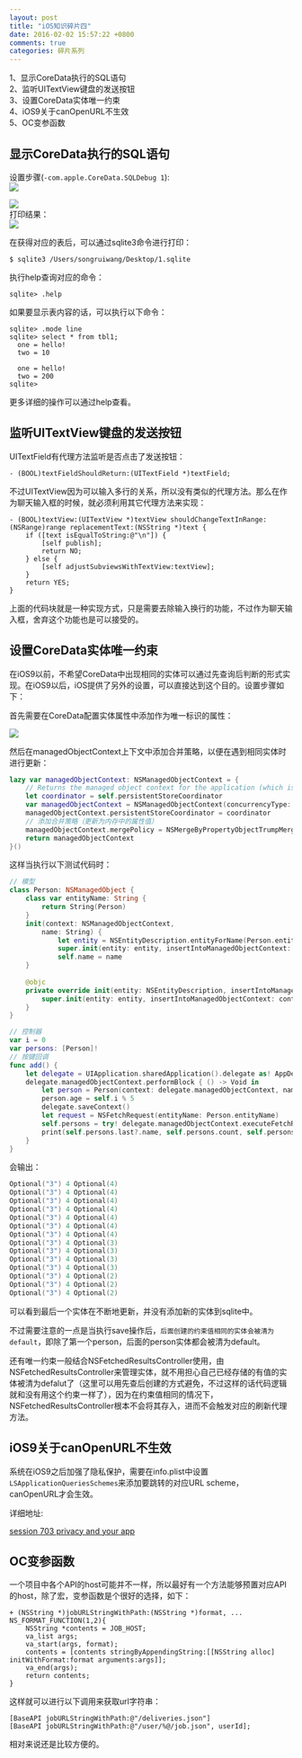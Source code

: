 ```yaml
---
layout: post
title: "iOS知识碎片四"
date: 2016-02-02 15:57:22 +0800
comments: true
categories: 碎片系列
---
```

1、显示CoreData执行的SQL语句<br>
2、监听UITextView键盘的发送按钮<br>
3、设置CoreData实体唯一约束<br>
4、iOS9关于canOpenURL不生效<br>
5、OC变参函数
<!--more-->

## 显示CoreData执行的SQL语句
设置步骤(`-com.apple.CoreData.SQLDebug 1`): <br>
![](/images/Snip20160202_1.png)<br>

![](/images/Snip20160202_2.png)<br>
打印结果：<br>
![](/images/Snip20160202_4.png)<br>
 
在获得对应的表后，可以通过sqlite3命令进行打印：

```
$ sqlite3 /Users/songruiwang/Desktop/1.sqlite 
```
执行help查询对应的命令：

```
sqlite> .help
```
如果要显示表内容的话，可以执行以下命令：

```
sqlite> .mode line
sqlite> select * from tbl1;
  one = hello!
  two = 10

  one = hello!
  two = 200
sqlite> 
```
更多详细的操作可以通过help查看。

## 监听UITextView键盘的发送按钮
UITextField有代理方法监听是否点击了发送按钮：

```
- (BOOL)textFieldShouldReturn:(UITextField *)textField;
```
不过UITextView因为可以输入多行的关系，所以没有类似的代理方法。那么在作为聊天输入框的时候，就必须利用其它代理方法来实现：

```
- (BOOL)textView:(UITextView *)textView shouldChangeTextInRange:(NSRange)range replacementText:(NSString *)text {
    if ([text isEqualToString:@"\n"]) {
        [self publish];
        return NO;
    } else {
        [self adjustSubviewsWithTextView:textView];
    }
    return YES;
}
```
上面的代码块就是一种实现方式，只是需要去除输入换行的功能，不过作为聊天输入框，舍弃这个功能也是可以接受的。

## 设置CoreData实体唯一约束
在iOS9以前，不希望CoreData中出现相同的实体可以通过先查询后判断的形式实现。在iOS9以后，iOS提供了另外的设置，可以直接达到这个目的。设置步骤如下：

首先需要在CoreData配置实体属性中添加作为唯一标识的属性：

![](/images/Snip20160222_1.png)

然后在managedObjectContext上下文中添加合并策略，以便在遇到相同实体时进行更新：

```swift
lazy var managedObjectContext: NSManagedObjectContext = {
    // Returns the managed object context for the application (which is already bound to the persistent store coordinator for the application.) This property is optional since there are legitimate error conditions that could cause the creation of the context to fail.
    let coordinator = self.persistentStoreCoordinator
    var managedObjectContext = NSManagedObjectContext(concurrencyType: .MainQueueConcurrencyType)
    managedObjectContext.persistentStoreCoordinator = coordinator
    // 添加合并策略（更新为内存中的属性值）
    managedObjectContext.mergePolicy = NSMergeByPropertyObjectTrumpMergePolicy
    return managedObjectContext
}()
```
这样当执行以下测试代码时：

```swift
// 模型
class Person: NSManagedObject {
    class var entityName: String {
        return String(Person)
    }
    init(context: NSManagedObjectContext,
        name: String) {
            let entity = NSEntityDescription.entityForName(Person.entityName, inManagedObjectContext: context)!
            super.init(entity: entity, insertIntoManagedObjectContext: context)
            self.name = name
    }
    
    @objc
    private override init(entity: NSEntityDescription, insertIntoManagedObjectContext context: NSManagedObjectContext?) {
        super.init(entity: entity, insertIntoManagedObjectContext: context)
    }
}

// 控制器
var i = 0
var persons: [Person]!
// 按键回调
func add() {
    let delegate = UIApplication.sharedApplication().delegate as! AppDelegate
    delegate.managedObjectContext.performBlock { () -> Void in
        let person = Person(context: delegate.managedObjectContext, name: "\(self.i++ % 4)")
        person.age = self.i % 5
        delegate.saveContext()
        let request = NSFetchRequest(entityName: Person.entityName)
        self.persons = try! delegate.managedObjectContext.executeFetchRequest(request) as! [Person]
        print(self.persons.last?.name, self.persons.count, self.persons.last?.age)
    }
}	
```

会输出：

```swift
Optional("3") 4 Optional(4)
Optional("3") 4 Optional(4)
Optional("3") 4 Optional(4)
Optional("3") 4 Optional(4)
Optional("3") 4 Optional(4)
Optional("3") 4 Optional(4)
Optional("3") 4 Optional(4)
Optional("3") 4 Optional(3)
Optional("3") 4 Optional(3)
Optional("3") 4 Optional(3)
Optional("3") 4 Optional(3)
Optional("3") 4 Optional(2)
Optional("3") 4 Optional(2)
Optional("3") 4 Optional(2)
```
可以看到最后一个实体在不断地更新，并没有添加新的实体到sqlite中。

不过需要注意的一点是当执行save操作后，`后面创建的约束值相同的实体会被清为default`，即除了第一个person，后面的person实体都会被清为default。

还有唯一约束一般结合NSFetchedResultsController使用，由NSFetchedResultsController来管理实体，就不用担心自己已经存储的有值的实体被清为defalut了（这里可以用先查后创建的方式避免，不过这样的话代码逻辑就和没有用这个约束一样了），因为在约束值相同的情况下，NSFetchedResultsController根本不会将其存入，进而不会触发对应的刷新代理方法。
## iOS9关于canOpenURL不生效
系统在iOS9之后加强了隐私保护，需要在info.plist中设置`LSApplicationQueriesSchemes`来添加要跳转的对应URL scheme，canOpenURL才会生效。

详细地址:

[session 703 privacy and your app](https://developer.apple.com/videos/play/wwdc2015/703/)

## OC变参函数

一个项目中各个API的host可能并不一样，所以最好有一个方法能够预置对应API的host，除了宏，变参函数是个很好的选择，如下：

```
+ (NSString *)jobURLStringWithPath:(NSString *)format, ... NS_FORMAT_FUNCTION(1,2){
    NSString *contents = JOB_HOST;
    va_list args;
    va_start(args, format);
    contents = [contents stringByAppendingString:[[NSString alloc] initWithFormat:format arguments:args]];
    va_end(args);
    return contents;
}
```

这样就可以进行以下调用来获取url字符串：

```
[BaseAPI jobURLStringWithPath:@"/deliveries.json"]
[BaseAPI jobURLStringWithPath:@"/user/%@/job.json", userId];
```
相对来说还是比较方便的。